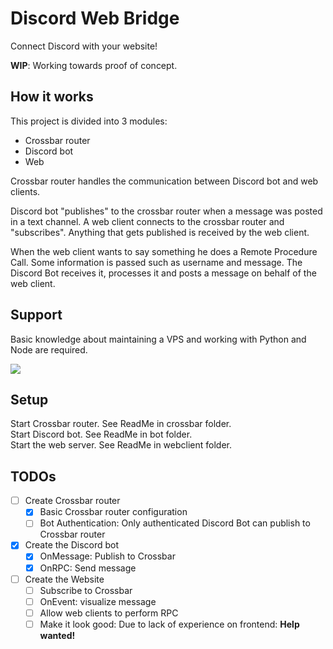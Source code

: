 # Discord Web Bridge

Connect Discord with your website!

**WIP**: Working towards proof of concept.

## How it works

This project is divided into 3 modules:
- Crossbar router
- Discord bot
- Web

Crossbar router handles the communication between Discord bot and web clients.

Discord bot "publishes" to the crossbar router when a message was posted in a text channel. A web client connects to the crossbar router and "subscribes". Anything that gets published is received by the web client.

When the web client wants to say something he does a Remote Procedure Call. Some information is passed such as username and message. The Discord Bot receives it, processes it and posts a message on behalf of the web client.

## Support

Basic knowledge about maintaining a VPS and working with Python and Node are required.

[![](https://discordapp.com/api/guilds/295528852518731786/embed.png?style=banner2)](https://discord.gg/ZVQywBg)

## Setup

Start Crossbar router. See ReadMe in crossbar folder.  
Start Discord bot. See ReadMe in bot folder.  
Start the web server. See ReadMe in webclient folder.

## TODOs

- [ ] Create Crossbar router
  - [x] Basic Crossbar router configuration
  - [ ] Bot Authentication: Only authenticated Discord Bot can publish to Crossbar router
- [x] Create the Discord bot
  - [x] OnMessage: Publish to Crossbar
  - [x] OnRPC: Send message
- [ ] Create the Website
  - [ ] Subscribe to Crossbar
  - [ ] OnEvent: visualize message
  - [ ] Allow web clients to perform RPC
  - [ ] Make it look good: Due to lack of experience on frontend: **Help wanted!**